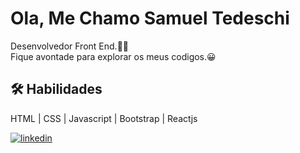 # Ola, Me Chamo Samuel Tedeschi
Desenvolvedor Front End.🧑‍💻 <br>
Fique avontade para explorar os meus codigos.😀
## 🛠 Habilidades
HTML | CSS | Javascript | Bootstrap | Reactjs</h4>

[![linkedin](https://img.shields.io/badge/linkedin-0A66C2?style=for-the-badge&logo=linkedin&logoColor=white)](https://www.linkedin.com/in/samuel-tedeschi/)
